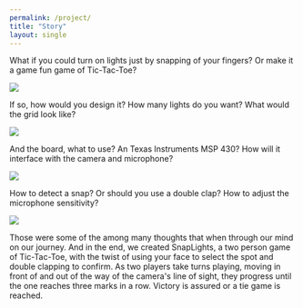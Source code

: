 ```yaml
---
permalink: /project/
title: "Story"
layout: single
---
```


What if you could turn on lights just by snapping of your fingers? Or make it a game fun game of Tic-Tac-Toe?

![]({{site.baseurl}}/assets/img/front_view.jpg)

If so, how would you design it? How many lights do you want? What would the grid look like?

![]({{site.baseurl}}/assets/img/back_view.jpg)

And the board, what to use? An Texas Instruments MSP 430? How will it interface with the camera and microphone?

![]({{site.baseurl}}/assets/img/msp_board.jpg)

How to detect a snap? Or should you use a double clap? How to adjust the microphone sensitivity?

![]({{site.baseurl}}/assets/img/digital_mic.jpg)

Those were some of the among many thoughts that when through our mind on our journey. And in the end, we created  SnapLights, a two person game of Tic-Tac-Toe, with the twist of using your face to select the spot and double clapping to confirm. As two players take turns playing, moving in front of and out of the way of the camera's line of sight, they progress until the one reaches three marks in a row. Victory is assured or a tie game is reached.
